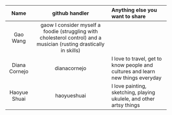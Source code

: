 
| Name  | github handler  | Anything else you want to share  |
|:---:|:---:|:---|
| Gao Wang  | gaow I consider myself a foodie (struggling with cholesterol control) and a musician (rusting drastically in skills)|
| Diana Cornejo | dianacornejo | I love to travel, get to know people and cultures and learn new things everyday|
| Haoyue Shuai | haoyueshuai | I love painting, sketching, playing ukulele, and other artsy things |
